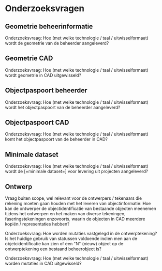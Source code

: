 # Onderzoeksvragen


## Geometrie beheerinformatie

Onderzoeksvraag: Hoe (met welke technologie / taal / uitwisselformaat) wordt de geometrie van de beheerder aangeleverd?


## Geometrie CAD

Onderzoeksvraag: Hoe (met welke technologie / taal / uitwisselformaat) wordt geometrie in CAD uitgewisseld?



## Objectpaspoort beheerder

Onderzoeksvraag: Hoe (met welke technologie / taal / uitwisselformaat) wordt het objectpaspoort van de beheerder aangeleverd?


## Objectpaspoort CAD

Onderzoeksvraag: Hoe (met welke technologie / taal / uitwisselformaat) komt het objectpaspoort van de beheerder in CAD?


## Minimale dataset

Onderzoeksvraag: Hoe (met welke technologie / taal / uitwisselformaat) wordt de [=minimale dataset=] voor levering uit projecten aangeleverd?


## Ontwerp

Vraag buiten scope, wel relevant voor de ontwerpers / tekenaars die rekening moeten gaan houden met het leveren van objectinformatie: Hoe kan de ontwerper de objectidentificatie van bestaande objecten meenemen tijdens het ontwerpen en het maken van diverse tekeningen, faseringstekeningen enzovoorts, waarin de objecten in CAD meerdere kopiën / representaties hebben?

Onderzoeksvraag: Hoe worden mutaties vastgelegd in de ontwerptekening? Is het huidige gebruik van statussen voldoende indien men aan de objetcidentificatie kan zien of een "N" (nieuw) object op de ontwerptekening een bestaand beheerobject is?

Onderzoeksvraag: Hoe (met welke technologie / taal / uitwisselformaat) worden mutaties in CAD uitgewisseld?